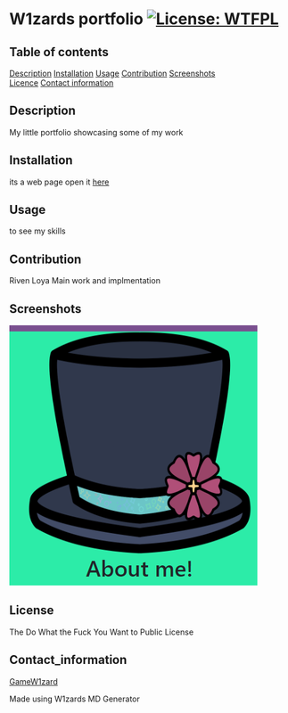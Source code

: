 # W1zards portfolio [![License: WTFPL](https://img.shields.io/badge/License-WTFPL-brightgreen.svg)](http://www.wtfpl.net/about/)
      
 
 ## Table of contents 
 [Description](#description) 
 [Installation](#installation) 
 [Usage](#usage) 
 [Contribution](#contribution)
 [Screenshots](#screenshots)  
 [Licence](#license) 
 [Contact information](#contact_information)
      
 
 ## Description 
 My little portfolio showcasing some of my work
       
 
 ## Installation 
 its a web page open it [here](https://github.com/GameW1zard)
 
 ## Usage 
 to see my skills
 
 ## Contribution 
 Riven Loya Main work and implmentation
      
 ## Screenshots
 ![image info](./screenshots/Capture.PNG)
 ## License 
 The Do What the Fuck You Want to Public License
      
 
 ## Contact_information 
 [GameW1zard](https://github.com/GameW1zard) 
 
      
 
 Made using W1zards MD Generator